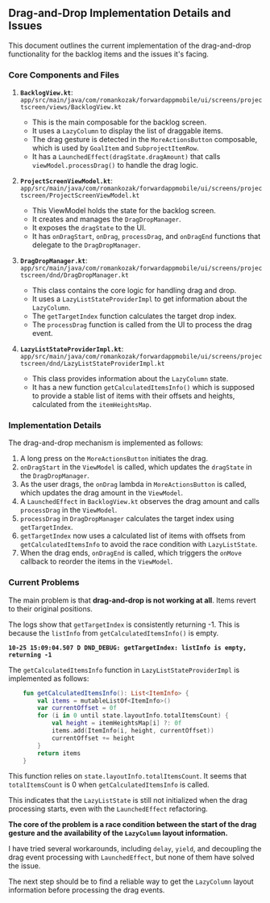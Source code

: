 ## Drag-and-Drop Implementation Details and Issues

This document outlines the current implementation of the drag-and-drop functionality for the backlog items and the issues it's facing.

### Core Components and Files

1.  **`BacklogView.kt`**: `app/src/main/java/com/romankozak/forwardappmobile/ui/screens/projectscreen/views/BacklogView.kt`
    -   This is the main composable for the backlog screen.
    -   It uses a `LazyColumn` to display the list of draggable items.
    -   The drag gesture is detected in the `MoreActionsButton` composable, which is used by `GoalItem` and `SubprojectItemRow`.
    -   It has a `LaunchedEffect(dragState.dragAmount)` that calls `viewModel.processDrag()` to handle the drag logic.

2.  **`ProjectScreenViewModel.kt`**: `app/src/main/java/com/romankozak/forwardappmobile/ui/screens/projectscreen/ProjectScreenViewModel.kt`
    -   This ViewModel holds the state for the backlog screen.
    -   It creates and manages the `DragDropManager`.
    -   It exposes the `dragState` to the UI.
    -   It has `onDragStart`, `onDrag`, `processDrag`, and `onDragEnd` functions that delegate to the `DragDropManager`.

3.  **`DragDropManager.kt`**: `app/src/main/java/com/romankozak/forwardappmobile/ui/screens/projectscreen/dnd/DragDropManager.kt`
    -   This class contains the core logic for handling drag and drop.
    -   It uses a `LazyListStateProviderImpl` to get information about the `LazyColumn`.
    -   The `getTargetIndex` function calculates the target drop index.
    -   The `processDrag` function is called from the UI to process the drag event.

4.  **`LazyListStateProviderImpl.kt`**: `app/src/main/java/com/romankozak/forwardappmobile/ui/screens/projectscreen/dnd/LazyListStateProviderImpl.kt`
    -   This class provides information about the `LazyColumn` state.
    -   It has a new function `getCalculatedItemsInfo()` which is supposed to provide a stable list of items with their offsets and heights, calculated from the `itemHeightsMap`.

### Implementation Details

The drag-and-drop mechanism is implemented as follows:
1.  A long press on the `MoreActionsButton` initiates the drag.
2.  `onDragStart` in the `ViewModel` is called, which updates the `dragState` in the `DragDropManager`.
3.  As the user drags, the `onDrag` lambda in `MoreActionsButton` is called, which updates the drag amount in the `ViewModel`.
4.  A `LaunchedEffect` in `BacklogView.kt` observes the drag amount and calls `processDrag` in the `ViewModel`.
5.  `processDrag` in `DragDropManager` calculates the target index using `getTargetIndex`.
6.  `getTargetIndex` now uses a calculated list of items with offsets from `getCalculatedItemsInfo` to avoid the race condition with `LazyListState`.
7.  When the drag ends, `onDragEnd` is called, which triggers the `onMove` callback to reorder the items in the `ViewModel`.

### Current Problems

The main problem is that **drag-and-drop is not working at all**. Items revert to their original positions.

The logs show that `getTargetIndex` is consistently returning -1. This is because the `listInfo` from `getCalculatedItemsInfo()` is empty.

**`10-25 15:09:04.507 D DND_DEBUG: getTargetIndex: listInfo is empty, returning -1`**

The `getCalculatedItemsInfo` function in `LazyListStateProviderImpl` is implemented as follows:
```kotlin
    fun getCalculatedItemsInfo(): List<ItemInfo> {
        val items = mutableListOf<ItemInfo>()
        var currentOffset = 0f
        for (i in 0 until state.layoutInfo.totalItemsCount) {
            val height = itemHeightsMap[i] ?: 0f
            items.add(ItemInfo(i, height, currentOffset))
            currentOffset += height
        }
        return items
    }
```
This function relies on `state.layoutInfo.totalItemsCount`. It seems that `totalItemsCount` is 0 when `getCalculatedItemsInfo` is called.

This indicates that the `LazyListState` is still not initialized when the drag processing starts, even with the `LaunchedEffect` refactoring.

**The core of the problem is a race condition between the start of the drag gesture and the availability of the `LazyColumn` layout information.**

I have tried several workarounds, including `delay`, `yield`, and decoupling the drag event processing with `LaunchedEffect`, but none of them have solved the issue.

The next step should be to find a reliable way to get the `LazyColumn` layout information before processing the drag events.
